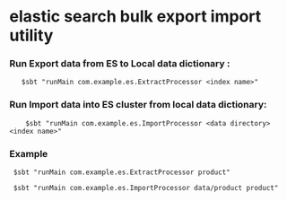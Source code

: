 # elastic search bulk export import utility

### Run Export data from ES to Local data dictionary :
 ```
    $sbt "runMain com.example.es.ExtractProcessor <index name>"
 ```

### Run Import data into ES cluster from local data dictionary:
```
    $sbt "runMain com.example.es.ImportProcessor <data directory> <index name>"
```
### Example
```
 $sbt "runMain com.example.es.ExtractProcessor product"

 $sbt "runMain com.example.es.ImportProcessor data/product product"
```
